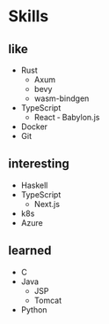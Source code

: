 # Skills

## like
- Rust
    - Axum
    - bevy
    - wasm-bindgen
- TypeScript
    - React
    ‐ Babylon.js
- Docker
- Git

## interesting
- Haskell
- TypeScript
    - Next.js
- k8s
- Azure

## learned
- C
- Java
    - JSP
    - Tomcat
- Python
